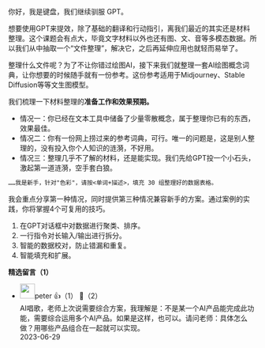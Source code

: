 你好，我是键盘，我们继续驯服 GPT。

想要使用GPT来提效，除了基础的翻译和行动指引，离我们最近的其实还是材料整理。这个课题会有点大，毕竟文字材料以外也还有图、文、音等多模态数据。所以我们从中抽取一个“文件整理”，解决它，之后再延伸应用也就轻而易举了。

整理什么文件呢？为了不让你错过绘图AI，接下来我们就整理一套AI绘图概念词典，让你想要的时候随手就有一份参考。这份参考适用于Midjourney、Stable Diffusion等等文生图模型。

我们梳理一下材料整理的**准备工作和效果预期。**

- 情况一：你已经在文本工具中储备了少量零散概念，属于整理你已有的东西，效果最佳。
- 情况二：你有一份网上捞过来的参考词典，可行。唯一的问题是，这是别人整理的，没有投入你个人知识的涟漪，不好用。
- 情况三：整理几乎不了解的材料，还是能实现。我们先给GPT投一个小石头，激起第一道涟漪，空手套白狼。

```markdown
……我是新手，针对"色彩"，请按<单词+描述>，填充 30 组整理好的数据表格。
```

我会重点分享第一种情况，同时提供第三种情况兼容新手的方案。通过案例的实践，你将掌握4个可复用的技巧。

1. 在GPT对话框中对数据进行聚类、排序。
2. 一行指令对长输入/输出进行拆分。
3. 智能的数据校对，防止错漏和重复。
4. 智能填充和扩展。
<div><strong>精选留言（1）</strong></div><ul>
<li><img src="https://static001.geekbang.org/account/avatar/00/10/25/87/f3a69d1b.jpg" width="30px"><span>peter</span> 👍（1） 💬（2）<div>AI唱歌，老师上次说需要综合方案，我理解是：不是某一个AI产品能完成此功能，需要综合运用多个AI产品。如果是这样，也可以。请问老师：具体怎么做？用哪些产品组合在一起就可以实现。</div>2023-06-29</li><br/>
</ul>